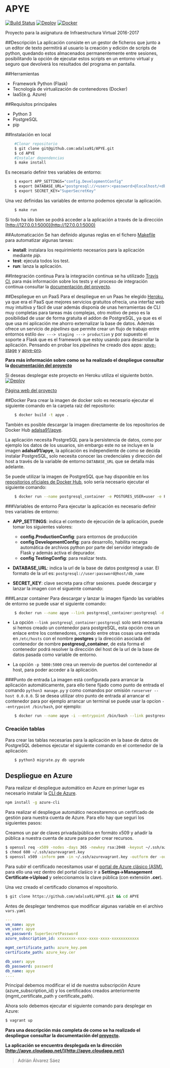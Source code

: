 # APYE

[![Build Status](https://travis-ci.org/adalsa91/APYE.svg?branch=master)](https://travis-ci.org/adalsa91/APYE)
[![Deploy](https://www.herokucdn.com/deploy/button.svg)](https://heroku.com/deploy)
[![Docker](https://camo.githubusercontent.com/8a4737bc02fcfeb36a2d7cfb9d3e886e9baf37ad/687474703a2f2f693632382e70686f746f6275636b65742e636f6d2f616c62756d732f7575362f726f6d696c67696c646f2f646f636b657269636f6e5f7a7073776a3369667772772e706e67)](https://hub.docker.com/r/adalsa91/apye/)

Proyecto para la asignatura de Infraestructura Virtual 2016-2017

##Descripción
La aplicación consiste en un gestor de ficheros que junto a un editor de texto permitirá al usuario la creación y edición de scripts de python, quedando estos almacenados permanentemente entre sesiones, posibilitando la opción de ejecutar estos scripts en un entorno virtual y seguro que devolverá los resultados del programa en pantalla.

##Herramientas
  - Framework Python (Flask)
  - Tecnología de virtualización de contenedores (Docker)
  - IaaS(e.g. Azure)

##Requisitos principales
  - Python 3
  - PostgreSQL
  - pip

##Instalación en local
```bash
	#Clonar repositorio
	$ git clone git@github.com:adalsa91/APYE.git
	$ cd APYE
	#Instalar dependencias
	$ make install
```

Es necesario definir tres variables de entorno:
```bash
	$ export APP_SETTINGS="config.DevelopmentConfig"
	$ export DATABASE_URL="postgresql://<user>:<password>@localhost/<db_name>"
	$ export SECRET_KEY="SuperSecretKey"
```

Una vez definidas las variables de entorno podemos ejecutar la aplicación.

```bash
	$ make run
```

Si todo ha ido bien se podrá acceder a la aplicación a través de la dirección [http://127.0.0.1:5000](http://127.0.0.1:5000)

##Automaticación
Se han definido algunas reglas en el fichero [Makefile](https://github.com/adalsa91/APYE/blob/master/Makefile) para automatizar algunas tareas:

- **install**: instalara los requirimiento necesarios para la aplicación mediante *pip*.
- **test**: ejecuta todos los test.
- **run**: lanza la aplicación.

##Integración continua
Para la integración continua se ha utilizado [Travis CI](https://travis-ci.org/adalsa91/APYE), para más información sobre los tests y el proceso de integración continua consultar la [documentación del proyecto](https://adalsa91.github.io/APYE/).

##Despliegue en un PaaS
Para el despliegue en un Paas he elegido [Heroku](https://dashboard.heroku.com/), ya que era el PaaS que mejores servicios gratuitos ofrecía, una interfaz web muy intuitiva y fácil de usar además disponía de unas herramientas de CLI muy completas para tareas más complejas, otro motivo de peso es la posibilidad de usar de forma gratuita el addon de PostgreSQL, ya que es el que usa mi aplicación me ahorro externalizar la base de datos. Además ofrece un servicio de *pipelines* que permite crear un flujo de trabajo entre entornos estilo `dev ---> staging ---> production` y por supuesto el soporte a Flask que es el framework que estoy usando para desarrollar la aplicación. Pensando en probar los *pipelines* he creado dos apps: [apye-stage](https://apye-stage.herokuapp.com/) y [apye-pro](https://apye-pro.herokuapp.com/).

**Para más información sobre como se ha realizado el despliegue consultar la [documentación del proyecto](https://adalsa91.github.io/APYE/)**

Si deseas desplegar este proyecto en Heroku utiliza el siguiente botón.
[![Deploy](https://www.herokucdn.com/deploy/button.svg)](https://heroku.com/deploy)

[Página web del proyecto](https://adalsa91.github.io/APYE/ "Página web del proyecto")


##Docker
Para crear la imagen de docker solo es necesario ejecutar el siguiente comando en la carpeta raíz del repositorio:

```bash
    $ docker build -t apye .
```

También es posible descargar la imagen directamente de los repositorios de Docker Hub [adalsa91/apye](https://hub.docker.com/r/adalsa91/apye/).

La aplicación necesita PostgreSQL para la persistencia de datos, como por ejemplo los datos de los usuarios, sin embargo este no se incluye en la imagen **adalsa91/apye**, la aplicación es independiente de como se decida instalar PostgreSQL, solo necesita conocer las credenciales y dirección del host a través de la variable de entorno `DATABASE_URL` que se detalla más adelante.

Se puede utilizar la imagen de PostgreSQL que hay disponible en los [repositorios oficiales de Docker Hub](https://hub.docker.com/_/postgres/), solo sería necesario ejecutar el siguiente comando:

```bash
    $ docker run --name postgresql_container -e POSTGRES_USER=user -e POSTGRES_PASSWORD=password -e POSTGRES_DB=db_name -d postgres
```

###Variables de entorno
Para ejecutar la aplicación es necesario definir tres variables de entorno:
- **APP_SETTINGS**: indica el contexto de ejecución de la aplicación, puede tomar los siguientes valores:
    - **config.ProductionConfig**: para entornos de producción
    - **config DevelopmentConfig**: para desarrollo, habilita recarga automática de archivos python por parte del servidor integrado de Flask y además activa el depurador.
    - **config TestingConfig**: para realizar tests.
- **DATABASE_URL**: indica la url de la base de datos postgresql a usar. El formato de la url es: `postgresql://user:password@host/db_name`

- **SECRET_KEY**: clave secreta para cifrar sesiones.
 puede descargar y lanzar la imagen con el sigueinte comando:

###Lanzar container
Para descargar y lanzar la imagen fijando las variables de entorno se puede usar el siguiente comando:

```bash
    $ docker run --name apye --link postgresql_container:postgresql -d -e APP_SETTINGS="config.DevelopmentConfig" -e DATABASE_URL="postgresql://apye:password@postgresql/apye" -e SECRET_KEY="Sql1D00WTF." -p 5000:5000 adalsa91/apye
```

- La opción `--link postgresql_container:postgresql` solo será necesaria si hemos creado un contenedor para postgreSQL, esta opción crea un enlace entre los contenedores, creando entre otras cosas una entrada en `/etc/hosts` con el nombre **postgres** y la dirección asociada del contenedor de nombre **postgresql_container**, de esta forma el contenedor podrá resolver la dirección del host de la url de la base de datos pasada como variable de entorno.

- La opción `-p 5000:5000` crea un reenvío de puertos del contenedor al host, para poder acceder a la aplicación.

###Punto de entrada
La imagen está configurada para arrancar la aplicación automáticamente, para ello tiene fijado como punto de entrada el comando `python3 manage.py` y como comandos por omisión `runserver --host 0.0.0.0`. Si se desea utilizar otro punto de entrada al arrancar el contenedor para por ejemplo arrancar un terminal se puede usar la opcíon `--entrypoint /bin/bash`, por ejemplo:
```bash
    $ docker run --name apye -i --entrypoint /bin/bash --link postgresql_container:postgresql -d -e APP_SETTINGS="config.DevelopmentConfig" -e DATABASE_URL="postgresql://apye:password@postgresql/apye" -e SECRET_KEY="Sql1D00WTF." -p 5000:5000 adalsa91/apye
```
### Creación tablas
Para crear las tablas necesarias para la aplicación en la base de datos de PostgreSQL debemos ejecutar el siguiente comando en el contenedor de la aplicación:

```bash
    $ python3 migrate.py db upgrade
```

## Despliegue en Azure
Para realizar el despliegue automático en Azure en primer lugar es necesario instalar la [CLI de Azure](https://docs.microsoft.com/es-es/azure/xplat-cli-install).

```bash
npm install -g azure-cli
```

Para realizar el despliegue automático necesitaremos un certificado de gestión para nuestra cuenta de Azure. Para ello hay que seguri los siguientes pasos:

Creamos un par de claves privada/pública en formáto x509 y añadir la pública a nuestra cuenta de azure para poder crear recursos.
```bash
$ openssl req -x509 -nodes -days 365 -newkey rsa:2048 -keyout ~/.ssh/azurevagrant.key -out ~/.ssh/azurevagrant.key
$ chmod 600 ~/.ssh/azurevagrant.key
$ openssl x509 -inform pem -in ~/.ssh/azurevagrant.key -outform der -out ~/.ssh/azurevagrant.cer
```

Para subir el certificado necesitamos usar el [portal de Azure clásico (ASM)](http://manage.windowsazure.com/), para ello una vez dentro del portal claśico ir a **Settings->Management Certificate->Upload** y seleccionamos la clave pública (con extensión **.cer**).

Una vez creado el certificado clonamos el repositorio.

```bash
$ git clone https://github.com/adalsa91/APYE.git && cd APYE
```

Antes de desplegar tendremos que modificar algunas variable en el archivo `vars.yaml`

```yaml
---
vm_name: apye
vm_user: apye
vm_password: SuperSecretPassword
azure_subscription_id: xxxxxxxx-xxxx-xxxx-xxxx-xxxxxxxxxxxx

mgmt_certificate_path: azure_key.pem
certificate_path: azure_key.cer

db_user: apye
db_password: password
db_name: apye
....
```

Principal debemos modificar el id de nuestra subscripción Azure (azure_subscription_id) y los certificados creados anteriormente (mgmt_certificate_path y certificate_path).

Ahora solo debemos ejecutar el siguiente comando para desplegar en Azure:

```bash
$ vagrant up
```


**Para una descripción más completa de como se ha realizado el despliegue consultar la documentación del [proyecto](https://github.com/adalsa91/APYE/blob/documentacion/Hito5.md).**

**La aplicación se encuentra desplegada en la dirección [http://apye.cloudapp.net/](http://apye.cloudapp.net/)**


>Adrián Álvarez Sáez
